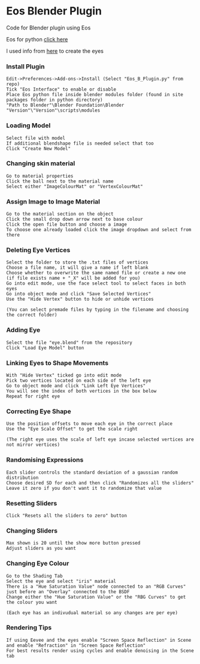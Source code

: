 # Eos Blender Plugin
Code for Blender plugin using Eos

Eos for python [click here](https://pypi.org/project/eos-py/)

I used info from [here](https://www.youtube.com/watch?v=JcHX4AT1vtg) to create the eyes

### Install Plugin
	Edit->Preferences->Add-ons->Install (Select "Eos_B_Plugin.py" from repo)
	Tick "Eos Interface" to enable or disable
	Place Eos python file inside blender modules folder (found in site packages folder in python directory)
	"Path to Blender"\Blender Foundation\Blender "Version"\"Version"\scripts\modules

### Loading Model
	Select file with model
	If additional blendshape file is needed select that too
	Click "Create New Model"

### Changing skin material
	Go to material properties
	Click the ball next to the material name
	Select either "ImageColourMat" or "VertexColourMat"
	
### Assign Image to Image Material
	Go to the material section on the object
	Click the small drop down arrow next to base colour
	Click the open file button and choose a image
	To choose one already loaded click the image dropdown and select from there


### Deleting Eye Vertices
	Select the folder to store the .txt files of vertices
	Choose a file name, it will give a name if left blank
	Choose whether to overwrite the same named file or create a new one (if file exists name + "_X" will be added for you)
	Go into edit mode, use the face select tool to select faces in both eyes
	Go into object mode and click "Save Selected Vertices"
	Use the "Hide Vertex" button to hide or unhide vertices

	(You can select premade files by typing in the filename and choosing the correct folder)

### Adding Eye
	Select the file "eye.blend" from the repository
	Click "Load Eye Model" button
	
### Linking Eyes to Shape Movements
	With "Hide Vertex" ticked go into edit mode
	Pick two vertices located on each side of the left eye
	Go to object mode and click "Link Left Eye Vertices"
	You will see the index of both vertices in the box below
	Repeat for right eye
	
### Correcting Eye Shape
	Use the position offsets to move each eye in the correct place
	Use the "Eye Scale Offset" to get the scale right

	(The right eye uses the scale of left eye incase selected vertices are not mirror vertices)

### Randomising Expressions
	Each slider controls the standard deviation of a gaussian random distribution
	Choose desired SD for each and then click "Randomizes all the sliders"
	Leave it zero if you don't want it to randomize that value

### Resetting Sliders
	Click "Resets all the sliders to zero" button

### Changing Sliders
	Max shown is 20 until the show more button pressed
	Adjust sliders as you want

### Changing Eye Colour
	Go to the Shading Tab
	Select the eye and select "iris" material
	There is a "Hue Saturation Value" node connected to an "RGB Curves" just before an "Overlay" connected to the BSDF
	Change either the "Hue Saturation Value" or the "RBG Curves" to get the colour you want
	
	(Each eye has an indivudual material so any changes are per eye)

### Rendering Tips
	If using Eevee and the eyes enable "Screen Space Reflection" in Scene and enable "Refraction" in "Screen Space Reflection"
	For best results render using cycles and enable denoising in the Scene tab
